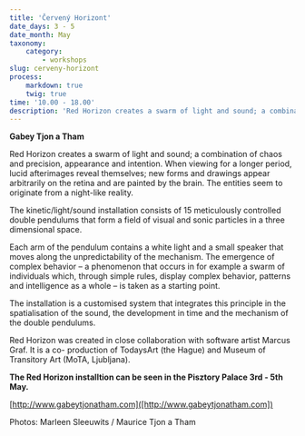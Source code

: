 ```yaml
---
title: 'Červený Horizont'
date_days: 3 - 5
date_month: May
taxonomy:
    category:
        - workshops
slug: cerveny-horizont
process:
    markdown: true
    twig: true
time: '10.00 - 18.00'
description: 'Red Horizon creates a swarm of light and sound; a combination of chaos and precision, appearance and intention.'
---
```


**Gabey Tjon a Tham**


Red Horizon creates a swarm of light and sound; a combination of chaos and precision, appearance and intention. When viewing for a longer period, lucid afterimages reveal themselves; new forms and drawings appear arbitrarily on the retina and are painted by the brain. The entities seem to originate from a night-like reality.

The kinetic/light/sound installation consists of 15 meticulously controlled double pendulums that form a field of visual and sonic particles in a three dimensional space.

Each arm of the pendulum contains a white light and a small speaker that moves along the unpredictability of the mechanism. The emergence of complex behavior – a phenomenon that occurs in for example a swarm of individuals which, through simple rules, display complex behavior, patterns and intelligence as a whole – is taken as a starting point.

The installation is a customised system that integrates this principle in the spatialisation of the sound, the development in time and the mechanism of the double pendulums.

Red Horizon was created in close collaboration with software artist Marcus Graf. It is a co- production of TodaysArt (the Hague) and Museum of Transitory Art (MoTA, Ljubljana).

**The Red Horizon installtion can be seen in the Pisztory Palace 3rd - 5th May.**

[http://www.gabeytjonatham.com]([http://www.gabeytjonatham.com])

Photos: Marleen Sleeuwits / Maurice Tjon a Tham